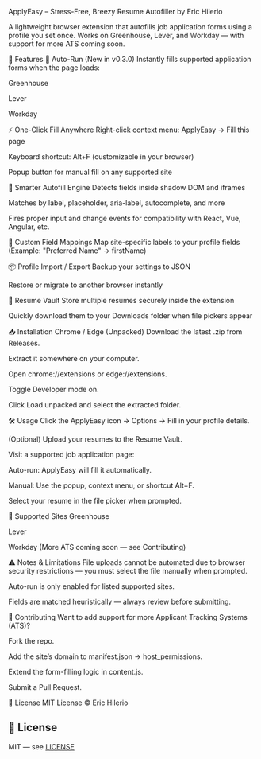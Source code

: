 ApplyEasy – Stress-Free, Breezy Resume Autofiller
by Eric Hilerio

A lightweight browser extension that autofills job application forms using a profile you set once.
Works on Greenhouse, Lever, and Workday — with support for more ATS coming soon.

🚀 Features
🔄 Auto-Run (New in v0.3.0)
Instantly fills supported application forms when the page loads:

Greenhouse

Lever

Workday

⚡ One-Click Fill Anywhere
Right-click context menu: ApplyEasy → Fill this page

Keyboard shortcut: Alt+F (customizable in your browser)

Popup button for manual fill on any supported site

🧠 Smarter Autofill Engine
Detects fields inside shadow DOM and iframes

Matches by label, placeholder, aria-label, autocomplete, and more

Fires proper input and change events for compatibility with React, Vue, Angular, etc.

🎯 Custom Field Mappings
Map site-specific labels to your profile fields
(Example: "Preferred Name" → firstName)

📦 Profile Import / Export
Backup your settings to JSON

Restore or migrate to another browser instantly

📂 Resume Vault
Store multiple resumes securely inside the extension

Quickly download them to your Downloads folder when file pickers appear

📥 Installation
Chrome / Edge (Unpacked)
Download the latest .zip from Releases.

Extract it somewhere on your computer.

Open chrome://extensions or edge://extensions.

Toggle Developer mode on.

Click Load unpacked and select the extracted folder.

🛠 Usage
Click the ApplyEasy icon → Options → Fill in your profile details.

(Optional) Upload your resumes to the Resume Vault.

Visit a supported job application page:

Auto-run: ApplyEasy will fill it automatically.

Manual: Use the popup, context menu, or shortcut Alt+F.

Select your resume in the file picker when prompted.

📝 Supported Sites
Greenhouse

Lever

Workday
(More ATS coming soon — see Contributing)

⚠ Notes & Limitations
File uploads cannot be automated due to browser security restrictions — you must select the file manually when prompted.

Auto-run is only enabled for listed supported sites.

Fields are matched heuristically — always review before submitting.

🤝 Contributing
Want to add support for more Applicant Tracking Systems (ATS)?

Fork the repo.

Add the site’s domain to manifest.json → host_permissions.

Extend the form-filling logic in content.js.

Submit a Pull Request.

📄 License
MIT License © Eric Hilerio


## 📜 License
MIT — see [LICENSE](LICENSE)

